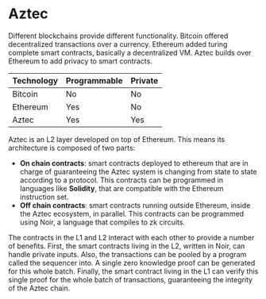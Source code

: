 # Aztec

Different blockchains provide different functionality. Bitcoin offered decentralized transactions over a currency. Ethereum added turing complete smart contracts, basically a decentralized VM. Aztec builds over Ethereum to add privacy to smart contracts.

|Technology|Programmable|Private|
|----------|------------|-------|
|Bitcoin   | No         | No    |
|Ethereum  | Yes        | No    |
|Aztec     | Yes        | Yes   |

Aztec is an L2 layer developed on top of Ethereum. This means its architecture is composed of two parts:

- **On chain contracts**: smart contracts deployed to ethereum that are in charge of guaranteeing the Aztec system is changing from state to state according to a protocol. This contracts can be programmed in languages like **Solidity**, that are compatible with the Ethereum instruction set.
- **Off chain contracts**: smart contracts running outside Ethereum, inside the Aztec ecosystem, in parallel. This contracts can be programmed using Noir, a language that compiles to zk circuits.

The contracts in the L1 and L2 interact with each other to provide a number of benefits. First, the smart contracts living in the L2, written in Noir, can handle private inputs. Also, the transactions can be pooled by a program called the sequencer into. A single zero knowledge proof can be generated for this whole batch. Finally, the smart contract living in the L1 can verify this single proof for the whole batch of transactions, guaranteeing the integrity of the Aztec chain.

